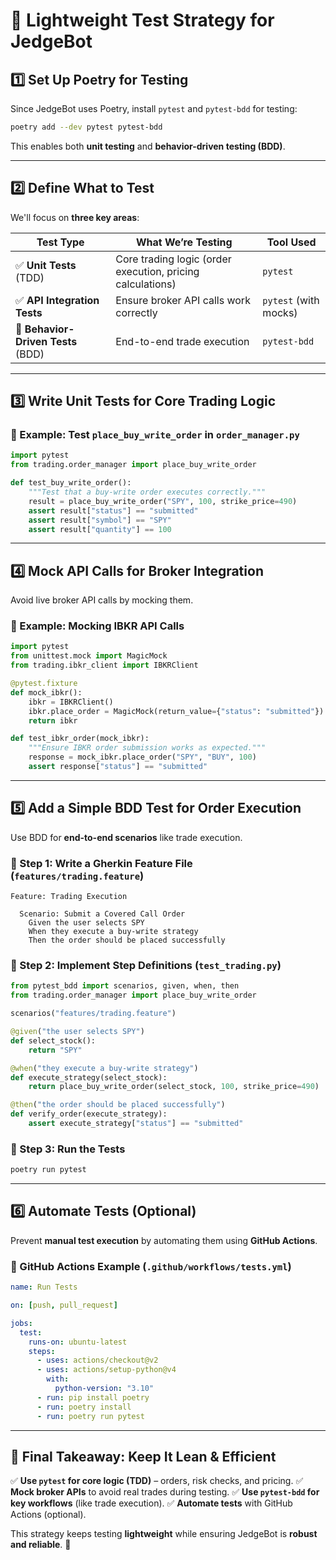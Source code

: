 # 🚀 Lightweight Test Strategy for JedgeBot

## 1️⃣ Set Up Poetry for Testing
Since JedgeBot uses Poetry, install `pytest` and `pytest-bdd` for testing:

```sh
poetry add --dev pytest pytest-bdd
```

This enables both **unit testing** and **behavior-driven testing (BDD)**.

---

## 2️⃣ Define What to Test
We'll focus on **three key areas**:

| **Test Type**    | **What We’re Testing** | **Tool Used** |
|----------------|----------------|-------------|
| ✅ **Unit Tests** (TDD) | Core trading logic (order execution, pricing calculations) | `pytest` |
| ✅ **API Integration Tests** | Ensure broker API calls work correctly | `pytest` (with mocks) |
| 🔹 **Behavior-Driven Tests** (BDD) | End-to-end trade execution | `pytest-bdd` |

---

## 3️⃣ Write Unit Tests for Core Trading Logic
### 📌 Example: Test `place_buy_write_order` in `order_manager.py`
```python
import pytest
from trading.order_manager import place_buy_write_order

def test_buy_write_order():
    """Test that a buy-write order executes correctly."""
    result = place_buy_write_order("SPY", 100, strike_price=490)
    assert result["status"] == "submitted"
    assert result["symbol"] == "SPY"
    assert result["quantity"] == 100
```

---

## 4️⃣ Mock API Calls for Broker Integration
Avoid live broker API calls by mocking them.

### 📌 Example: Mocking IBKR API Calls
```python
import pytest
from unittest.mock import MagicMock
from trading.ibkr_client import IBKRClient

@pytest.fixture
def mock_ibkr():
    ibkr = IBKRClient()
    ibkr.place_order = MagicMock(return_value={"status": "submitted"})
    return ibkr

def test_ibkr_order(mock_ibkr):
    """Ensure IBKR order submission works as expected."""
    response = mock_ibkr.place_order("SPY", "BUY", 100)
    assert response["status"] == "submitted"
```

---

## 5️⃣ Add a Simple BDD Test for Order Execution
Use BDD for **end-to-end scenarios** like trade execution.

### 📌 Step 1: Write a Gherkin Feature File (`features/trading.feature`)
```gherkin
Feature: Trading Execution

  Scenario: Submit a Covered Call Order
    Given the user selects SPY
    When they execute a buy-write strategy
    Then the order should be placed successfully
```

### 📌 Step 2: Implement Step Definitions (`test_trading.py`)
```python
from pytest_bdd import scenarios, given, when, then
from trading.order_manager import place_buy_write_order

scenarios("features/trading.feature")

@given("the user selects SPY")
def select_stock():
    return "SPY"

@when("they execute a buy-write strategy")
def execute_strategy(select_stock):
    return place_buy_write_order(select_stock, 100, strike_price=490)

@then("the order should be placed successfully")
def verify_order(execute_strategy):
    assert execute_strategy["status"] == "submitted"
```

### 📌 Step 3: Run the Tests
```sh
poetry run pytest
```

---

## 6️⃣ Automate Tests (Optional)
Prevent **manual test execution** by automating them using **GitHub Actions**.

### 📌 GitHub Actions Example (`.github/workflows/tests.yml`)
```yaml
name: Run Tests

on: [push, pull_request]

jobs:
  test:
    runs-on: ubuntu-latest
    steps:
      - uses: actions/checkout@v2
      - uses: actions/setup-python@v4
        with:
          python-version: "3.10"
      - run: pip install poetry
      - run: poetry install
      - run: poetry run pytest
```

---

## 🎯 Final Takeaway: Keep It Lean & Efficient
✅ **Use `pytest` for core logic (TDD)** – orders, risk checks, and pricing.
✅ **Mock broker APIs** to avoid real trades during testing.
✅ **Use `pytest-bdd` for key workflows** (like trade execution).
✅ **Automate tests** with GitHub Actions (optional).

This strategy keeps testing **lightweight** while ensuring JedgeBot is **robust and reliable**. 🚀
